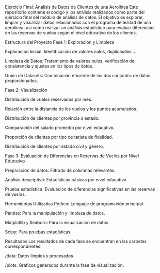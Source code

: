 Ejercicio Final: Análisis de Datos de Clientes de una Aerolínea
Este repositorio contiene el código y los análisis realizados como parte del ejercicio final del módulo de análisis de datos. El objetivo es explorar, limpiar y visualizar datos relacionados con el programa de lealtad de una aerolínea, así como realizar un análisis estadístico para evaluar diferencias en las reservas de vuelos según el nivel educativo de los clientes.

Estructura del Proyecto
Fase 1: Exploración y Limpieza

Exploración Inicial: Identificación de valores nulos, duplicasdos ...

Limpieza de Datos: Tratamiento de valores nulos, verificación de consistencia y ajustes en los tipos de datos.

Unión de Datasets: Combinación eficiente de los dos conjuntos de datos proporcionados.

Fase 2: Visualización

Distribución de vuelos reservados por mes.

Relación entre la distancia de los vuelos y los puntos acumulados.

Distribución de clientes por provincia o estado.

Comparación del salario promedio por nivel educativo.

Proporción de clientes por tipo de tarjeta de fidelidad.

Distribución de clientes por estado civil y género.

Fase 3: Evaluación de Diferencias en Reservas de Vuelos por Nivel Educativo

Preparación de datos: Filtrado de columnas relevantes.

Análisis descriptivo: Estadísticas básicas por nivel educativo.

Prueba estadística: Evaluación de diferencias significativas en las reservas de vuelos.

Herramientas Utilizadas
Python: Lenguaje de programación principal.

Pandas: Para la manipulación y limpieza de datos.

Matplotlib y Seaborn: Para la visualización de datos.

Scipy: Para pruebas estadísticas.


Resultados
Los resultados de cada fase se encuentran en las carpetas correspondientes:

/data: Datos limpios y procesados.

/plots: Gráficos generados durante la fase de visualización.

